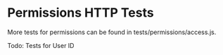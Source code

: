 # Permissions HTTP Tests

More tests for permissions can be found in tests/permissions/access.js.

Todo: Tests for User ID